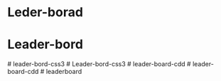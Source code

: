 # Leder-borad
# Leader-bord
#   l e a d e r - b o r d - c s s 3  
 # Leader-bord-css3
#   l e a d e r - b o a r d - c d d  
 #   l e a d e r - b o a r d - c d d  
 # leaderboard
